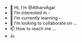 - 👋 Hi, I’m @AtharvAgar
- 👀 I’m interested in - 
- 🌱 I’m currently learning - 
- 💞️ I’m looking to collaborate on ...
- 📫 How to reach me ...
- 👍

  
<!---
AtharvAgar/AtharvAgar is a ✨ special ✨ repository because its `README.md` (this file) appears on your GitHub profile.
You can click the Preview link to take a look at your changes.
--->
